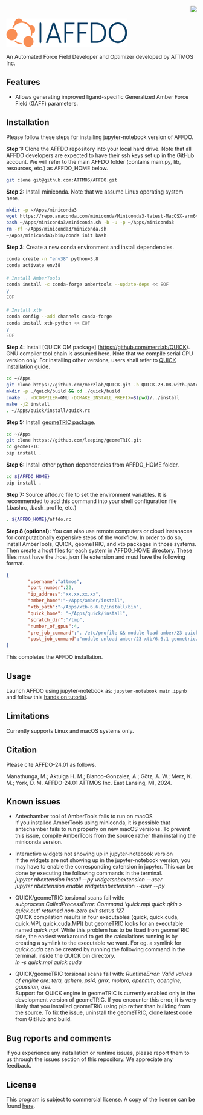 <p align="right">
<img src="https://github.com/ATTMOS/AFFDOWS/actions/workflows/update-docs.yml/badge.svg">
</p>
<p align="left">
<img width="320" height="75" src="./resources/logo-no-background.png">
</p>
An Automated Force Field Developer and Optimizer developed by ATTMOS Inc. 

Features
--------
* Allows generating improved ligand-specific Generalized Amber Force Field (GAFF) parameters. 

Installation
------------
Please follow these steps for installing jupyter-notebook version of AFFDO. 

**Step 1:** Clone the AFFDO repository into your local hard drive. Note that all AFFDO developers are expected to have their ssh keys set up in the GitHub account. We will refer to the main AFFDO folder (contains main.py, lib, resources, etc.) as AFFDO_HOME below. 

```bash
git clone git@github.com:ATTMOS/AFFDO.git
```

**Step 2:** Install miniconda. Note that we assume Linux operating system here.

```bash
mkdir -p ~/Apps/miniconda3
wget https://repo.anaconda.com/miniconda/Miniconda3-latest-MacOSX-arm64.sh -O ~/Apps/miniconda3/miniconda.sh
bash ~/Apps/miniconda3/miniconda.sh -b -u -p ~/Apps/miniconda3
rm -rf ~/Apps/miniconda3/miniconda.sh
~/Apps/miniconda3/bin/conda init bash
```

**Step 3:** Create a new conda environment and install dependencies.

```bash
conda create -n "env38" python=3.8
conda activate env38

# Install AmberTools
conda install -c conda-forge ambertools --update-deps << EOF
y
EOF

# Install xtb
conda config --add channels conda-forge
conda install xtb-python << EOF
y
EOF
```

**Step 4:** Install [QUICK QM package] (https://github.com/merzlab/QUICK). GNU compiler tool chain is assumed here. Note that we compile serial CPU version only. For installing other versions, users shall refer to [QUICK installation guide](https://quick-docs.readthedocs.io/en/23.8.0/installation-guide.html#installation).

```bash
cd ~/Apps
git clone https://github.com/merzlab/QUICK.git -b QUICK-23.08-with-patches quick
mkdir -p ./quick/build && cd ./quick/build
cmake .. -DCOMPILER=GNU -DCMAKE_INSTALL_PREFIX=$(pwd)/../install
make -j2 install
. ~/Apps/quick/install/quick.rc
```

**Step 5:** Install [geomeTRIC package](https://github.com/leeping/geomeTRIC).

```bash
cd ~/Apps
git clone https://github.com/leeping/geomeTRIC.git
cd geomeTRIC
pip install .
```

**Step 6:** Install other python dependencies from AFFDO_HOME folder.

```bash
cd ${AFFDO_HOME}
pip install .
```

**Step 7:** Source affdo.rc file to set the environment variables. It is recommended to add this command into your shell configuration file (.bashrc, .bash_profile, etc.)

```bash
. ${AFFDO_HOME}/affdo.rc
```


**Step 8 (optional):** You can also use remote computers or cloud instanaces for computationally expensive steps of the workflow. In order to do so, install AmberTools, QUICK, geomeTRIC, and xtb packages in those systems. Then create a host files for each system in AFFDO_HOME directory. These files must have the .host.json file extension and must have the following format.

```json 
{
        "username":"attmos",
        "port_number":22,
        "ip_address":"xx.xx.xx.xx",
        "amber_home":"~/Apps/amber/install",
        "xtb_path":"~/Apps/xtb-6.6.0/install/bin",
        "quick_home": "~/Apps/quick/install",
        "scratch_dir":"/tmp",
        "number_of_gpus":4,
        "pre_job_command":". /etc/profile && module load amber/23 quick/23.08 xtb/6.6.1 geometric/1.0.1",
        "post_job_command":"module unload amber/23 xtb/6.6.1 geometric/1.0.1"
}
```

This completes the AFFDO installation. 

Usage
-----
Launch AFFDO using jupyter-notebook as: `jupyter-notebook main.ipynb` and follow this [hands on tutorial](https://attmos.github.io/AFFDO-docs/user/hands-on-tutorials.html). 

Limitations
-----------
Currently supports Linux and macOS systems only. 

Citation
--------
Please cite AFFDO-24.01 as follows.

Manathunga, M.; Aktulga H. M.; Blanco-Gonzalez, A.; Götz, A. W.; Merz, K. M.; York, D. M. AFFDO-24.01 ATTMOS Inc. East Lansing, MI, 2024.

Known issues
------------
* Antechamber tool of AmberTools fails to run on macOS\
  If you installed AmberTools using miniconda, it is possible that antechamber fails to run properly on new macOS versions. To prevent this issue, compile AmberTools from the source rather than installing the miniconda version.

* Interactive widgets not showing up in jupyter-notebook version\
   If the widgets are not showing up in the jupyter-notebook version, you may have to enable the corresponding extension in jupyter. This
   can be done by executing the following commands in the terminal.\
   *jupyter nbextension install --py widgetsnbextension --user*\
   *jupyter nbextension enable widgetsnbextension --user --py*

* QUICK/geomeTRIC torsional scans fail with: *subprocess.CalledProcessError: Command 'quick.mpi quick.qkin > quick.out' returned non-zero exit status 127.*\
   QUICK compilation results in four executables (quick, quick.cuda, quick.MPI, quick.cuda.MPI) but geomeTRIC looks for an executable named *quick.mpi*. While this problem has to be fixed from geomeTRIC side, the easiest workaround to get the calculations running is by creating a symlink to the executable we want. For eg. a symlink for *quick.cuda* can be created by running the following command in the terminal, inside the QUICK bin directory.\
   *ln -s quick.mpi quick.cuda*
* QUICK/geomeTRIC torsional scans fail with: *RuntimeError: Valid values of engine are: tera, qchem, psi4, gmx, molpro, openmm, qcengine, gaussian, ase.*\
   Support for QUICK engine in geomeTRIC is currently enabled only in the development version of geomeTRIC. If you encounter this error, it is very likely that you installed geomeTRIC using pip rather than building from the source. To fix the issue, uninstall the geomeTRIC, clone latest code from GitHub and build. 

Bug reports and comments
------------------------
 If you experience any installation or runtime issues, please report them to us through the issues section of this repository. We appreciate any feedback.

License
-------
This program is subject to commercial license. A copy of the license can be found [here](./LICENSE).




